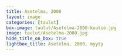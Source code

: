 ```yaml
---
title: Asetelma, 2000
layout: image
categories: [taulut]
box-image: taulut/Asetelma-2000-kuutio.jpg
image: taulut/Asetelma-2000.jpg
hide_title_on_box: true
lightbox_title: Asetelma, 2000, myyty
---
```

